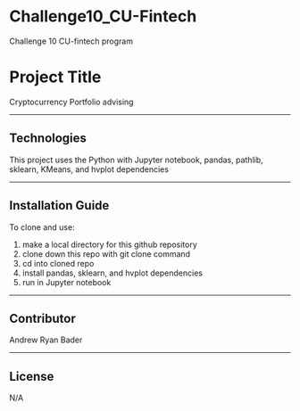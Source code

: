# Challenge10_CU-Fintech
Challenge 10 CU-fintech program

# Project Title

Cryptocurrency Portfolio advising

---

## Technologies

This project uses the Python with Jupyter notebook, pandas, pathlib, sklearn, KMeans, and hvplot dependencies

---

## Installation Guide

To clone and use:
1) make a local directory for this github repository
2) clone down this repo with git clone command
3) cd into cloned repo
4) install pandas, sklearn, and hvplot dependencies
5) run in Jupyter notebook

---

## Contributor

Andrew Ryan Bader

---

## License

N/A